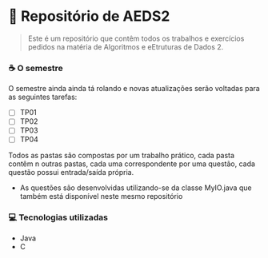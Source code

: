# 🚀 Repositório de AEDS2

> Este é um repositório que contêm todos os trabalhos e exercícios pedidos na matéria de Algoritmos e eEtruturas de Dados 2.

### ☕ O semestre

O semestre ainda ainda tá rolando e novas atualizações serão voltadas para as seguintes tarefas:

- [ ] TP01
- [ ] TP02
- [ ] TP03
- [ ] TP04

Todos as pastas são compostas por um trabalho prático, cada pasta contêm n outras pastas, cada uma correspondente por uma questão, cada questão possui entrada/saída própria.

* As questões são desenvolvidas utilizando-se da classe MyIO.java que também está disponível neste mesmo repositório

### 💻 Tecnologias utilizadas
- Java
- C

